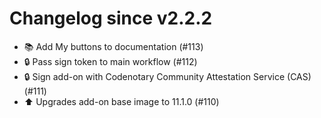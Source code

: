 # Changelog since v2.2.2
- 📚 Add My buttons to documentation (#113) 
- 🔒 Pass sign token to main workflow (#112) 
- 🔒 Sign add-on with Codenotary Community Attestation Service (CAS) (#111) 
- ⬆️ Upgrades add-on base image to 11.1.0 (#110) 
